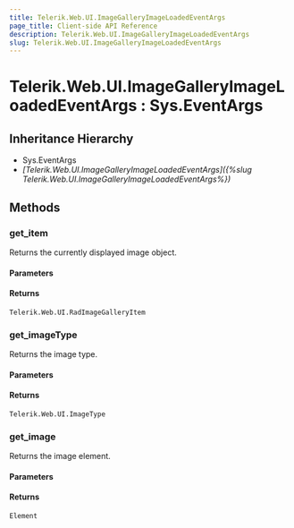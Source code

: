 ```yaml
---
title: Telerik.Web.UI.ImageGalleryImageLoadedEventArgs
page_title: Client-side API Reference
description: Telerik.Web.UI.ImageGalleryImageLoadedEventArgs
slug: Telerik.Web.UI.ImageGalleryImageLoadedEventArgs
---
```


# Telerik.Web.UI.ImageGalleryImageLoadedEventArgs : Sys.EventArgs 

## Inheritance Hierarchy

* Sys.EventArgs
* *[Telerik.Web.UI.ImageGalleryImageLoadedEventArgs]({%slug Telerik.Web.UI.ImageGalleryImageLoadedEventArgs%})*

## Methods

###  get_item

Returns the currently displayed image object.

#### Parameters

#### Returns

`Telerik.Web.UI.RadImageGalleryItem` 

###  get_imageType

Returns the image type.

#### Parameters

#### Returns

`Telerik.Web.UI.ImageType` 

###  get_image

Returns the image element.

#### Parameters

#### Returns

`Element` 
